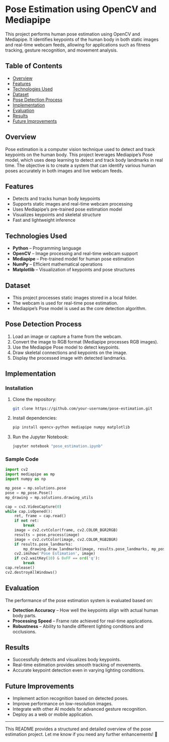 # Pose Estimation using OpenCV and Mediapipe

This project performs human pose estimation using OpenCV and Mediapipe. It identifies keypoints of the human body in both static images and real-time webcam feeds, allowing for applications such as fitness tracking, gesture recognition, and movement analysis.

## Table of Contents

- [Overview](#overview)
- [Features](#features)
- [Technologies Used](#technologies-used)
- [Dataset](#dataset)
- [Pose Detection Process](#pose-detection-process)
- [Implementation](#implementation)
- [Evaluation](#evaluation)
- [Results](#results)
- [Future Improvements](#future-improvements)

## Overview

Pose estimation is a computer vision technique used to detect and track keypoints on the human body. This project leverages Mediapipe’s Pose model, which uses deep learning to detect and track body landmarks in real time. The objective is to create a system that can identify various human poses accurately in both images and live webcam feeds.

## Features

- Detects and tracks human body keypoints
- Supports static images and real-time webcam processing
- Uses Mediapipe’s pre-trained pose estimation model
- Visualizes keypoints and skeletal structure
- Fast and lightweight inference

## Technologies Used

- **Python** – Programming language
- **OpenCV** – Image processing and real-time webcam support
- **Mediapipe** – Pre-trained model for human pose estimation
- **NumPy** – Efficient mathematical operations
- **Matplotlib** – Visualization of keypoints and pose structures

## Dataset

- This project processes static images stored in a local folder.
- The webcam is used for real-time pose estimation.
- Mediapipe’s Pose model is used as the core detection algorithm.

## Pose Detection Process

1. Load an image or capture a frame from the webcam.
2. Convert the image to RGB format (Mediapipe processes RGB images).
3. Use the Mediapipe Pose model to detect keypoints.
4. Draw skeletal connections and keypoints on the image.
5. Display the processed image with detected landmarks.

## Implementation

### Installation
1. Clone the repository:
   ```sh
   git clone https://github.com/your-username/pose-estimation.git
   ```
2. Install dependencies:
   ```sh
   pip install opencv-python mediapipe numpy matplotlib
   ```
3. Run the Jupyter Notebook:
   ```sh
   jupyter notebook "pose_estimation.ipynb"
   ```

### Sample Code
```python
import cv2
import mediapipe as mp
import numpy as np

mp_pose = mp.solutions.pose
pose = mp_pose.Pose()
mp_drawing = mp.solutions.drawing_utils

cap = cv2.VideoCapture(0)
while cap.isOpened():
    ret, frame = cap.read()
    if not ret:
        break
    image = cv2.cvtColor(frame, cv2.COLOR_BGR2RGB)
    results = pose.process(image)
    image = cv2.cvtColor(image, cv2.COLOR_RGB2BGR)
    if results.pose_landmarks:
        mp_drawing.draw_landmarks(image, results.pose_landmarks, mp_pose.POSE_CONNECTIONS)
    cv2.imshow('Pose Estimation', image)
    if cv2.waitKey(10) & 0xFF == ord('q'):
        break
cap.release()
cv2.destroyAllWindows()
```

## Evaluation

The performance of the pose estimation system is evaluated based on:

- **Detection Accuracy** – How well the keypoints align with actual human body parts.
- **Processing Speed** – Frame rate achieved for real-time applications.
- **Robustness** – Ability to handle different lighting conditions and occlusions.

## Results

- Successfully detects and visualizes body keypoints.
- Real-time estimation provides smooth tracking of movements.
- Accurate keypoint detection even in varying lighting conditions.

## Future Improvements

- Implement action recognition based on detected poses.
- Improve performance on low-resolution images.
- Integrate with other AI models for advanced gesture recognition.
- Deploy as a web or mobile application.

---

This README provides a structured and detailed overview of the pose estimation project. Let me know if you need any further enhancements! 🚀
